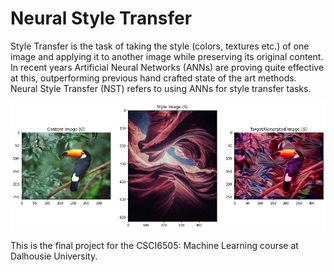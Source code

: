 # Neural Style Transfer

Style Transfer is the task of taking the style (colors, textures etc.) of one image and applying it to another image while preserving its original content. In recent years Artificial Neural Networks (ANNs) are proving quite effective at this, outperforming previous hand crafted state of the art methods. Neural Style Transfer (NST) refers to using ANNs for style transfer tasks.

![Neural Style Transfer Demo](./doc-images/nst-demo.png)

This is the final project for the CSCI6505: Machine Learning course at Dalhousie University.

